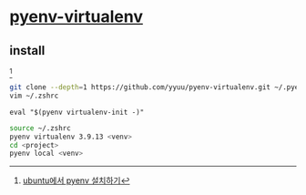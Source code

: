 # [pyenv-virtualenv](https://github.com/pyenv/pyenv-virtualenv)

## install

[^1]

```sh
git clone --depth=1 https://github.com/yyuu/pyenv-virtualenv.git ~/.pyenv/plugins/pyenv-virtualenv
vim ~/.zshrc
```

```
eval "$(pyenv virtualenv-init -)"
```

```sh
source ~/.zshrc
pyenv virtualenv 3.9.13 <venv>
cd <project>
pyenv local <venv>
```

[^1]: [ubuntu에서 pyenv 설치하기](https://jinmay.github.io/2019/03/16/linux/ubuntu-install-pyenv-1/)
